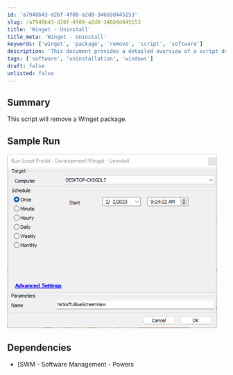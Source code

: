 ```yaml
---
id: 'a7948b43-d26f-4f00-a2d8-346b9d445153'
slug: /a7948b43-d26f-4f00-a2d8-346b9d445153
title: 'Winget - Uninstall'
title_meta: 'Winget - Uninstall'
keywords: ['winget', 'package', 'remove', 'script', 'software']
description: 'This document provides a detailed overview of a script designed to remove a Winget package, including its parameters, dependencies, and sample run output.'
tags: ['software', 'uninstallation', 'windows']
draft: false
unlisted: false
---
```


## Summary

This script will remove a Winget package.

## Sample Run

![Sample Run](../../../static/img/Winget---Uninstall/image_1.png)

## Dependencies

- [SWM - Software Management - Powers


